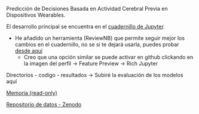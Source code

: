 Predicción de Decisiones Basada en Actividad Cerebral Previa en Dispositivos Wearables.

El desarrollo principal se encuentra en el [cuadernillo de Jupyter](https://github.com/ismeh/tfg/blob/main/codigo/tfg.ipynb).
	
 - He añadido un herramienta (ReviewNB) que permite seguir mejor los cambios en el cuadernillo, no se si te dejará usarla, puedes probar [desde aquí](https://app.reviewnb.com/ismeh/tfg/commits/)
 	- Creo que una opción similar se puede activar en github clickando en la imagen del perfil -> Feature Preview -> Rich Jupyter

Directorios
	- codigo
	- resultados -> Subiré la evaluación de los modelos aquí 

[Memoria (read-only)](https://www.overleaf.com/read/mzxvmqqqbycr#6c070d)

[Repositorio de datos - Zenodo](https://zenodo.org/records/8429740)
